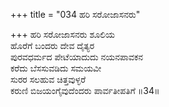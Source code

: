 +++
title = "034 ಹರಿ ಸರೋಜಾಸನರು"

+++
ಹರಿ ಸರೋಜಾಸನರು ಶೂಲಿಯ  
ಹೊರೆಗೆ ಬಂದರು ದೇವ ದೈತ್ಯರ  
ಪುರವಧರ್ಮದ ಪೇಟೆಯಾದುದು ನಯನಪಾವಕನ  
ಕರೆದು ಬೆಸಸುವಡಿದು ಸಮಯವೀ  
ಸುರರ ಸಲಹುವ ಚಿತ್ತವುಳ್ಳರೆ  
ಕರುಣಿ ಬಿಜಯಂಗೈವುದೆಂದರು ಪಾರ್ವತೀಪತಿಗೆ      ॥34॥